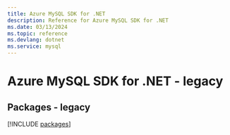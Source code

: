 ```yaml
---
title: Azure MySQL SDK for .NET
description: Reference for Azure MySQL SDK for .NET
ms.date: 03/13/2024
ms.topic: reference
ms.devlang: dotnet
ms.service: mysql
---
```

# Azure MySQL SDK for .NET - legacy
## Packages - legacy
[!INCLUDE [packages](mysql-index.md)]